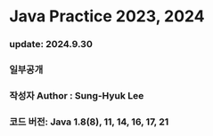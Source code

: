 # Java Practice 2023, 2024
### update: 2024.9.30
### 일부공개
### 작성자 Author : Sung-Hyuk Lee
### 코드 버전: Java 1.8(8), 11, 14, 16, 17, 21 